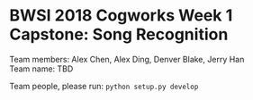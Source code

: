 # BWSI 2018 Cogworks Week 1 Capstone: Song Recognition

Team members: Alex Chen, Alex Ding, Denver Blake, Jerry Han  
Team name: TBD

Team people, please run:
`python setup.py develop`